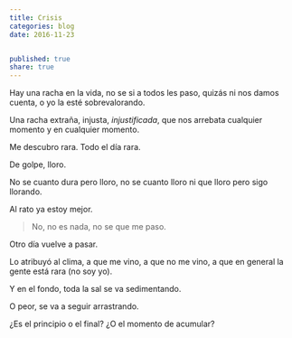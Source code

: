 ```yaml
---
title: Crisis
categories: blog
date: 2016-11-23


published: true
share: true
---
```

Hay una racha en la vida, no se si a todos les paso, quizás ni nos damos cuenta, o yo la esté sobrevalorando.

Una racha extraña, injusta, *injustificada*, que nos arrebata cualquier momento y en cualquier momento.

Me descubro rara. Todo el día rara.

De golpe, lloro.

No se cuanto dura pero lloro, no se cuanto lloro ni que lloro pero sigo llorando.

Al rato ya estoy mejor.

>No, no es nada, no se que me paso.

Otro día vuelve a pasar.

Lo atribuyó al clima, a que me vino, a que no me vino, a que en general la gente está rara (no soy yo).

Y en el fondo, toda la sal se va sedimentando.

O peor, se va a seguir arrastrando.

¿Es el principio o el final? ¿O el momento de acumular?
